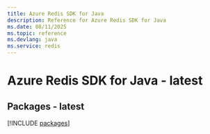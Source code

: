 ```yaml
---
title: Azure Redis SDK for Java
description: Reference for Azure Redis SDK for Java
ms.date: 08/11/2025
ms.topic: reference
ms.devlang: java
ms.service: redis
---
```

# Azure Redis SDK for Java - latest
## Packages - latest
[!INCLUDE [packages](redis-index.md)]